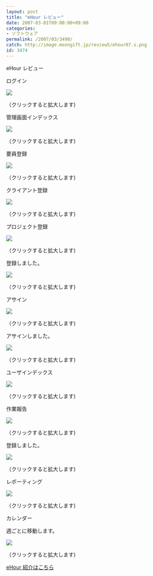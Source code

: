 ```yaml
---
layout: post
title: "eHour レビュー"
date: 2007-03-01T09:00:00+09:00
categories:
- ソフトウェア
permalink: /2007/03/3490/
catch: http://image.moongift.jp/review5/ehour07.s.png
id: 3474
---
```

eHour レビュー  
<!--more-->

ログイン

  

[![](http://image.moongift.jp/review5/ehour01.s.png)](http://image.moongift.jp/review5/ehour01.png)  
  
（クリックすると拡大します)

  

管理画面インデックス

  

[![](http://image.moongift.jp/review5/ehour02.s.png)](http://image.moongift.jp/review5/ehour02.png)  
  
（クリックすると拡大します)

  

要員登録

  

[![](http://image.moongift.jp/review5/ehour03.s.png)](http://image.moongift.jp/review5/ehour03.png)  
  
（クリックすると拡大します)

  

クライアント登録

  

[![](http://image.moongift.jp/review5/ehour04.s.png)](http://image.moongift.jp/review5/ehour04.png)  
  
（クリックすると拡大します)

  

プロジェクト登録

  

[![](http://image.moongift.jp/review5/ehour05.s.png)](http://image.moongift.jp/review5/ehour05.png)  
  
（クリックすると拡大します)

  

登録しました。

  

[![](http://image.moongift.jp/review5/ehour06.s.png)](http://image.moongift.jp/review5/ehour06.png)  
  
（クリックすると拡大します)

  

アサイン

  

[![](http://image.moongift.jp/review5/ehour07.s.png)](http://image.moongift.jp/review5/ehour07.png)  
  
（クリックすると拡大します)

  

アサインしました。

  

[![](http://image.moongift.jp/review5/ehour08.s.png)](http://image.moongift.jp/review5/ehour08.png)  
  
（クリックすると拡大します)

  

ユーザインデックス

  

[![](http://image.moongift.jp/review5/ehour09.s.png)](http://image.moongift.jp/review5/ehour09.png)  
  
（クリックすると拡大します)

  

作業報告

  

[![](http://image.moongift.jp/review5/ehour10.s.png)](http://image.moongift.jp/review5/ehour10.png)  
  
（クリックすると拡大します)

  

登録しました。

  

[![](http://image.moongift.jp/review5/ehour11.s.png)](http://image.moongift.jp/review5/ehour11.png)  
  
（クリックすると拡大します)

  

レポーティング

  

[![](http://image.moongift.jp/review5/ehour12.s.png)](http://image.moongift.jp/review5/ehour12.png)  
  
（クリックすると拡大します)

  

カレンダー

  

週ごとに移動します。

  

[![](http://image.moongift.jp/review5/ehour13.s.png)](http://image.moongift.jp/review5/ehour13.png)  
  
（クリックすると拡大します)

  

[eHour 紹介はこちら](http://oss.moongift.jp/intro/i-3489.html)

